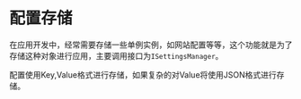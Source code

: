 # 配置存储

在应用开发中，经常需要存储一些单例实例，如网站配置等等，这个功能就是为了存储这种对象进行应用，主要调用接口为`ISettingsManager`。

配置使用Key,Value格式进行存储，如果复杂的对Value将使用JSON格式进行存储。